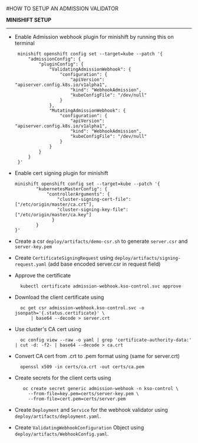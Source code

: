#HOW TO SETUP AN ADMISSION VALIDATOR 

<b>MINISHIFT SETUP</b>
<hr/>

 - Enable Admission webhook plugin for minishift by running this on terminal
   ```
    minishift openshift config set --target=kube --patch '{
        "admissionConfig": {
            "pluginConfig": {
                "ValidatingAdmissionWebhook": {
                    "configuration": {
                        "apiVersion": "apiserver.config.k8s.io/v1alpha1",
                        "kind": "WebhookAdmission",
                        "kubeConfigFile": "/dev/null"
                    }
                },
                "MutatingAdmissionWebhook": {
                    "configuration": {
                        "apiVersion": "apiserver.config.k8s.io/v1alpha1",
                        "kind": "WebhookAdmission",
                        "kubeConfigFile": "/dev/null"
                    }
                }
            }
        }
    }'
   ```
 - Enable cert signing plugin for minishift 
   
    ```
    minishift openshift config set --target=kube --patch '{
    		"kubernetesMasterConfig": {
    		    "controllerArguments": {
    		        "cluster-signing-cert-file": ["/etc/origin/master/ca.crt"],
    		        "cluster-signing-key-file": ["/etc/origin/master/ca.key"]
    			  }
    		}
    }'
    ``` 
 - Create a csr ```deploy/artifacts/demo-csr.sh``` to generate ```server.csr``` and ```server-key.pem``` 
 - Create ```CertificateSigningRequest``` using ```deploy/artifacts/signing-request.yaml``` (add base encoded server.csr in request field)
 - Approve the certificate 
   
    ```
      kubectl certificate admission-webhook.kso-control.svc approve
    ```
 - Download the client certificate using
     
     ```
       oc get csr admission-webhook.kso-control.svc -o jsonpath='{.status.certificate}' \
           | base64 --decode > server.crt 
     ```
 - Use cluster's CA cert using 
   
    ```
      oc config view --raw -o yaml | grep 'certificate-authority-data:' | cut -d: -f2- | base64 --decode > ca.crt
    ```   
 - Convert CA cert from .crt to .pem format using (same for server.crt)
   
   ```
     openssl x509 -in certs/ca.crt -out certs/ca.pem  
   ```
   
 - Create secrets for the client certs using 
   
   ```
      oc create secret generic admission-webhook -n kso-control \
        --from-file=key.pem=certs/server-key.pem \
        --from-file=cert.pem=certs/server.pem
   ```
 
 - Create ```Deployment``` and ```Service``` for the webhook validator using ```deploy/artifacts/deployment.yaml```.
 
 - Create ```ValidatingWebhookConfiguration``` Object using ```deploy/artifacts/WebhookConfig.yaml```.
